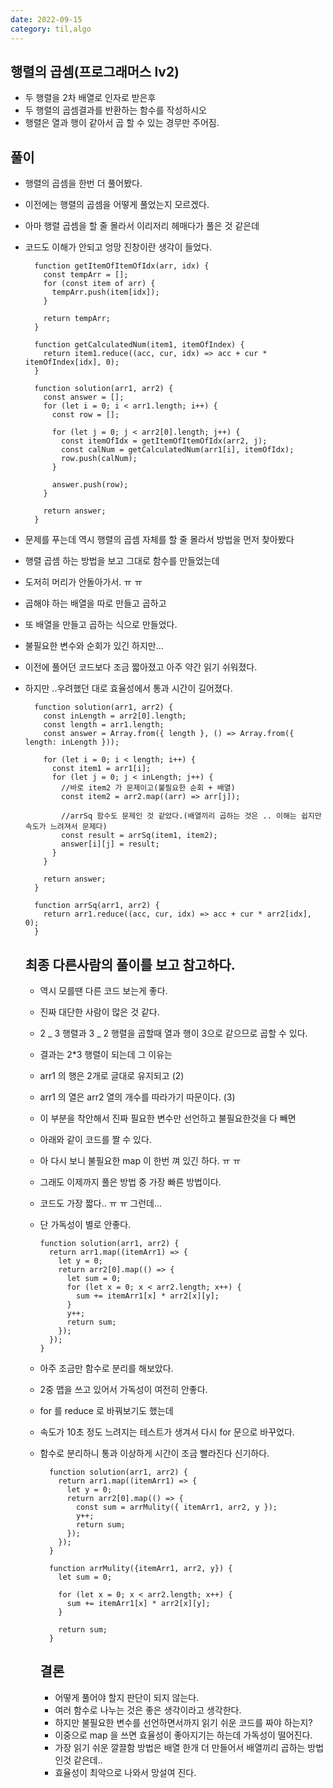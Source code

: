 ```yaml
---
date: 2022-09-15
category: til,algo
---
```


## 행렬의 곱셈(프로그래머스 lv2)

- 두 행렬을 2차 배열로 인자로 받은후
- 두 행렬의 곱셈결과를 반환하는 함수를 작성하시오
- 행렬은 열과 행이 같아서 곱 할 수 있는 경무만 주어짐.

## 풀이

- 행렬의 곱셈을 한번 더 풀어봤다.
- 이전에는 행렬의 곱셈을 어떻게 풀었는지 모르겠다.
- 아마 행렬 곱셈을 할 줄 몰라서 이리저리 헤매다가 풀은 것 같은데
- 코드도 이해가 안되고 엉망 진창이란 생각이 들었다.

  ```
    function getItemOfItemOfIdx(arr, idx) {
      const tempArr = [];
      for (const item of arr) {
        tempArr.push(item[idx]);
      }

      return tempArr;
    }

    function getCalculatedNum(item1, itemOfIndex) {
      return item1.reduce((acc, cur, idx) => acc + cur * itemOfIndex[idx], 0);
    }

    function solution(arr1, arr2) {
      const answer = [];
      for (let i = 0; i < arr1.length; i++) {
        const row = [];

        for (let j = 0; j < arr2[0].length; j++) {
          const itemOfIdx = getItemOfItemOfIdx(arr2, j);
          const calNum = getCalculatedNum(arr1[i], itemOfIdx);
          row.push(calNum);
        }

        answer.push(row);
      }

      return answer;
    }
  ```

- 문제를 푸는데 역시 행렬의 곱셈 자체를 할 줄 몰라서 방법을 먼저 찾아봤다
- 행렬 곱셈 하는 방법을 보고 그대로 함수를 만들었는데
- 도저히 머리가 안돌아가서. ㅠ ㅠ
- 곱해야 하는 배열을 따로 만들고 곱하고
- 또 배열을 만들고 곱하는 식으로 만들었다.
- 불필요한 변수와 순회가 있긴 하지만...
- 이전에 풀어던 코드보다 조금 짧아졌고 아주 약간 읽기 쉬워졌다.
- 하지만 ..우려했던 대로 효율성에서 통과 시간이 길어졌다.

  ```
    function solution(arr1, arr2) {
      const inLength = arr2[0].length;
      const length = arr1.length;
      const answer = Array.from({ length }, () => Array.from({ length: inLength }));

      for (let i = 0; i < length; i++) {
        const item1 = arr1[i];
        for (let j = 0; j < inLength; j++) {
          //바로 item2 가 문제이고(불필요한 순회 + 배열)
          const item2 = arr2.map((arr) => arr[j]);

          //arrSq 함수도 문제인 것 같았다.(배열끼리 곱하는 것은 .. 이해는 쉽지만 속도가 느려져서 문제다)
          const result = arrSq(item1, item2);
          answer[i][j] = result;
        }
      }

      return answer;
    }

    function arrSq(arr1, arr2) {
      return arr1.reduce((acc, cur, idx) => acc + cur * arr2[idx], 0);
    }

  ```

  ## 최종 다른사람의 풀이를 보고 참고하다.

  - 역시 모를땐 다른 코드 보는게 좋다.
  - 진짜 대단한 사람이 많은 것 같다.
  - 2 _ 3 행렬과 3 _ 2 행렬을 곱할때 열과 행이 3으로 같으므로 곱할 수 있다.
  - 결과는 2\*3 행렬이 되는데 그 이유는
  - arr1 의 행은 2개로 글대로 유지되고 (2)
  - arr1 의 열은 arr2 열의 개수를 따라가기 따문이다. (3)
  - 이 부분을 착안해서 진짜 필요한 변수만 선언하고 불필요한것을 다 빼면
  - 아래와 같이 코드를 짤 수 있다.
  - 아 다시 보니 불필요한 map 이 한번 껴 있긴 하다. ㅠ ㅠ
  - 그래도 이제까지 풀은 방법 중 가장 빠른 방법이다.
  - 코드도 가장 짧다.. ㅠ ㅠ 그런데...
  - 단 가독성이 별로 안좋다.
    ```
    function solution(arr1, arr2) {
      return arr1.map((itemArr1) => {
        let y = 0;
        return arr2[0].map(() => {
          let sum = 0;
          for (let x = 0; x < arr2.length; x++) {
            sum += itemArr1[x] * arr2[x][y];
          }
          y++;
          return sum;
        });
      });
    }
    ```
  - 아주 조금만 함수로 분리를 해보았다.
  - 2중 맵을 쓰고 있어서 가독성이 여전히 안좋다.
  - for 를 reduce 로 바꿔보기도 했는데
  - 속도가 10초 정도 느려지는 테스트가 생겨서 다시 for 문으로 바꾸었다.
  - 함수로 분리하니 통과 이상하게 시간이 조금 빨라진다 신기하다.

    ```
      function solution(arr1, arr2) {
        return arr1.map((itemArr1) => {
          let y = 0;
          return arr2[0].map(() => {
            const sum = arrMulity({ itemArr1, arr2, y });
            y++;
            return sum;
          });
        });
      }

      function arrMulity({itemArr1, arr2, y}) {
        let sum = 0;

        for (let x = 0; x < arr2.length; x++) {
          sum += itemArr1[x] * arr2[x][y];
        }

        return sum;
      }
    ```

    ## 결론

    - 어떻게 풀어야 할지 판단이 되지 않는다.
    - 여러 함수로 나누는 것은 좋은 생각이라고 생각한다.
    - 하지만 불필요한 변수를 선언하면서까지 읽기 쉬운 코드를 짜야 하는지?
    - 이중으로 map 을 쓰면 효율성이 좋아지기는 하는데 가독성이 떨어진다.
    - 가장 읽기 쉬운 깔끌함 방법은 배열 한개 더 만들어서 배열끼리 곱하는 방법인것 같은데..
    - 효율성이 최악으로 나와서 망설여 진다.
